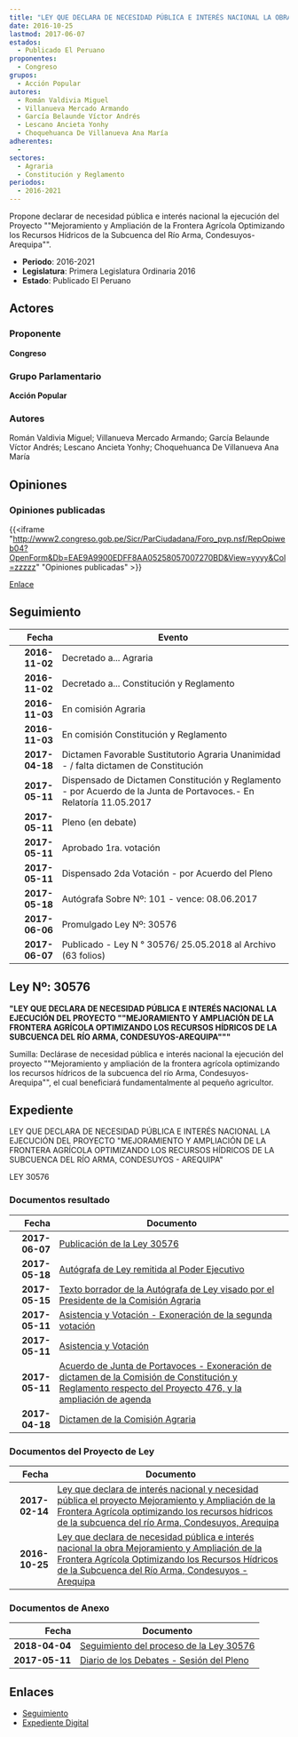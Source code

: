 ```yaml
---
title: "LEY QUE DECLARA DE NECESIDAD PÚBLICA E INTERÉS NACIONAL LA OBRA 'MEJORAMIENTO Y AMPLIACIÓN DE LA FRONTERA AGRÍCOLA OPTIMIZANDO LOS RECURSOS HÍDRICOS DE LA SUBCUENCA DEL RÍO ARMA, CONDESUYOS-AREQUIPA"
date: 2016-10-25
lastmod: 2017-06-07
estados: 
  - Publicado El Peruano
proponentes: 
  - Congreso
grupos: 
  - Acción Popular
autores: 
  - Román Valdivia Miguel
  - Villanueva Mercado Armando
  - García Belaunde Víctor Andrés
  - Lescano Ancieta Yonhy
  - Choquehuanca De Villanueva Ana María
adherentes: 
  - 
sectores: 
  - Agraria
  - Constitución y Reglamento
periodos: 
  - 2016-2021
---
```


Propone declarar de necesidad pública e interés nacional la ejecución del Proyecto ""Mejoramiento y Ampliación de la Frontera Agrícola Optimizando los Recursos Hídricos de la Subcuenca del Río Arma, Condesuyos-Arequipa"".

- **Periodo**: 2016-2021
- **Legislatura**: Primera Legislatura Ordinaria 2016
- **Estado**: Publicado El Peruano

## Actores

### Proponente

**Congreso**

### Grupo Parlamentario

**Acción Popular**

### Autores

Román Valdivia Miguel; Villanueva Mercado Armando; García Belaunde Víctor Andrés; Lescano Ancieta Yonhy; Choquehuanca De Villanueva Ana María


## Opiniones

### Opiniones publicadas

{{<iframe "http://www2.congreso.gob.pe/Sicr/ParCiudadana/Foro_pvp.nsf/RepOpiweb04?OpenForm&Db=EAE9A9900EDFF8AA05258057007270BD&View=yyyy&Col=zzzzz" "Opiniones publicadas" >}}

[Enlace](http://www2.congreso.gob.pe/Sicr/ParCiudadana/Foro_pvp.nsf/RepOpiweb04?OpenForm&Db=EAE9A9900EDFF8AA05258057007270BD&View=yyyy&Col=zzzzz)

## Seguimiento

| Fecha | Evento |
|------:|--------|
| **2016-11-02** | Decretado a... Agraria|
| **2016-11-02** | Decretado a... Constitución y Reglamento|
| **2016-11-03** | En comisión Agraria|
| **2016-11-03** | En comisión Constitución y Reglamento|
| **2017-04-18** | Dictamen Favorable Sustitutorio Agraria Unanimidad - / falta dictamen de Constitución|
| **2017-05-11** | Dispensado de Dictamen Constitución y Reglamento - por Acuerdo de la Junta de Portavoces.- En Relatoría 11.05.2017|
| **2017-05-11** | Pleno (en debate)|
| **2017-05-11** | Aprobado 1ra. votación|
| **2017-05-11** | Dispensado 2da Votación - por Acuerdo del Pleno|
| **2017-05-18** | Autógrafa Sobre Nº: 101 - vence: 08.06.2017|
| **2017-06-06** | Promulgado Ley Nº: 30576|
| **2017-06-07** | Publicado - Ley N ° 30576/ 25.05.2018 al Archivo (63 folios)|

## Ley Nº: 30576

**"LEY QUE DECLARA DE NECESIDAD PÚBLICA E INTERÉS NACIONAL LA EJECUCIÓN DEL PROYECTO ""MEJORAMIENTO Y AMPLIACIÓN DE LA FRONTERA AGRÍCOLA OPTIMIZANDO LOS RECURSOS HÍDRICOS DE LA SUBCUENCA DEL RÍO ARMA, CONDESUYOS-AREQUIPA"""**

Sumilla: Declárase de necesidad pública e interés nacional la ejecución del proyecto ""Mejoramiento y ampliación de la frontera agrícola optimizando los recursos hídricos de la subcuenca del río Arma, Condesuyos-Arequipa"", el cual beneficiará fundamentalmente al pequeño agricultor.


## Expediente

LEY QUE DECLARA DE NECESIDAD PÚBLICA E INTERÉS NACIONAL LA EJECUCIÓN DEL PROYECTO "MEJORAMIENTO Y AMPLIACIÓN DE LA FRONTERA AGRÍCOLA OPTIMIZANDO LOS RECURSOS HÍDRICOS DE LA SUBCUENCA DEL RÍO ARMA, CONDESUYOS - AREQUIPA"

LEY 30576


### Documentos resultado

| Fecha | Documento |
|------:|--------|
| **2017-06-07** | [Publicación de la Ley 30576](http://www.leyes.congreso.gob.pe/Documentos/2016_2021/ADLP/Normas_Legales/30576-LEY.pdf) |
| **2017-05-18** | [Autógrafa de Ley remitida al Poder Ejecutivo](http://www.leyes.congreso.gob.pe/Documentos/2016_2021/Autografas/Ley_y_de_Resolucion_Legislativa/AU0047620170518.pdf) |
| **2017-05-15** | [Texto borrador de la Autógrafa de Ley visado por el Presidente de la Comisión Agraria](http://www.leyes.congreso.gob.pe/Documentos/2016_2021/Texto_Borrador_de_Autografa/BAU0047620170515.pdf) |
| **2017-05-11** | [Asistencia y Votación - Exoneración de la segunda votación](http://www.leyes.congreso.gob.pe/Documentos/2016_2021/Asistencia_y_Votacion/Proyectos_de_Ley/Exoneracion_de_Segunda_Votacion/AVESV0047620170511.pdf) |
| **2017-05-11** | [Asistencia y Votación](http://www.leyes.congreso.gob.pe/Documentos/2016_2021/Asistencia_y_Votacion/Proyectos_de_Ley/AV0047620170511.pdf) |
| **2017-05-11** | [Acuerdo de Junta de Portavoces - Exoneración de dictamen de la Comisión de Constitución y Reglamento respecto del Proyecto 476, y la ampliación de agenda](http://www.leyes.congreso.gob.pe/Documentos/2016_2021/Acuerdos/Junta_Portavoces/AJP0047620170511.pdf) |
| **2017-04-18** | [Dictamen de la Comisión Agraria](http://www.leyes.congreso.gob.pe/Documentos/2016_2021/Dictamenes/Proyectos_de_Ley/00476DC01MAY20170418..pdf) |

### Documentos del Proyecto de Ley

| Fecha | Documento |
|------:|--------|
| **2017-02-14** | [Ley que declara de interés nacional y necesidad pública el proyecto Mejoramiento y Ampliación de la Frontera Agrícola optimizando los recursos hídricos de la subcuenca del río Arma, Condesuyos, Arequipa](http://www.leyes.congreso.gob.pe/Documentos/2016_2021/Proyectos_de_Ley_y_de_Resoluciones_Legislativas/PL0095520170214.pdf) |
| **2016-10-25** | [Ley que declara de necesidad pública e interés nacional la obra Mejoramiento y Ampliación de la Frontera Agrícola Optimizando los Recursos Hídricos de la Subcuenca del Río Arma, Condesuyos -Arequipa](http://www.leyes.congreso.gob.pe/Documentos/2016_2021/Proyectos_de_Ley_y_de_Resoluciones_Legislativas/PL0047620161025.pdf) |

### Documentos de Anexo

| Fecha | Documento |
|------:|--------|
| **2018-04-04** | [Seguimiento del proceso de la Ley 30576](http://www.leyes.congreso.gob.pe/Documentos/2016_2021/Seguimiento_de_Proyectos_de_Ley/00476PL20180404.pdf) |
| **2017-05-11** | [Diario de los Debates - Sesión del Pleno](http://www.leyes.congreso.gob.pe/Documentos/2016_2021/ADLP/Diario_Debates/30576_DD.pdf) |

## Enlaces 

- [Seguimiento](http://www2.congreso.gob.pe/Sicr/TraDocEstProc/CLProLey2016.nsf/f7fff46988ca05b1052578e100829cc7/72b4c833d6b06e6a0525805700752f58?OpenDocument)
- [Expediente Digital](http://www2.congreso.gob.pe/Sicr/TraDocEstProc/CLProLey2016.nsf/f7fff46988ca05b1052578e100829cc7/72b4c833d6b06e6a0525805700752f58?OpenDocument&Click=05257FB7005EB655.eb71d0cf91d8294e05256cdf006b5706/$Body/0.1C6C)
